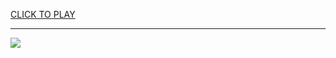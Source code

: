 
<a href="https://premium76.site?title=cool_math_game_moto_x3&ref=12M">CLICK TO PLAY</a></h3>
<hr>

<a href="https://premium76.site?title=cool_math_game_moto_x3&ref=12M"><img src="https://clearcache.store/games.png"></a>


